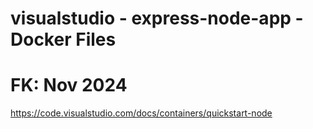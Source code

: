 # visualstudio - express-node-app - Docker Files
# FK: Nov 2024
https://code.visualstudio.com/docs/containers/quickstart-node

